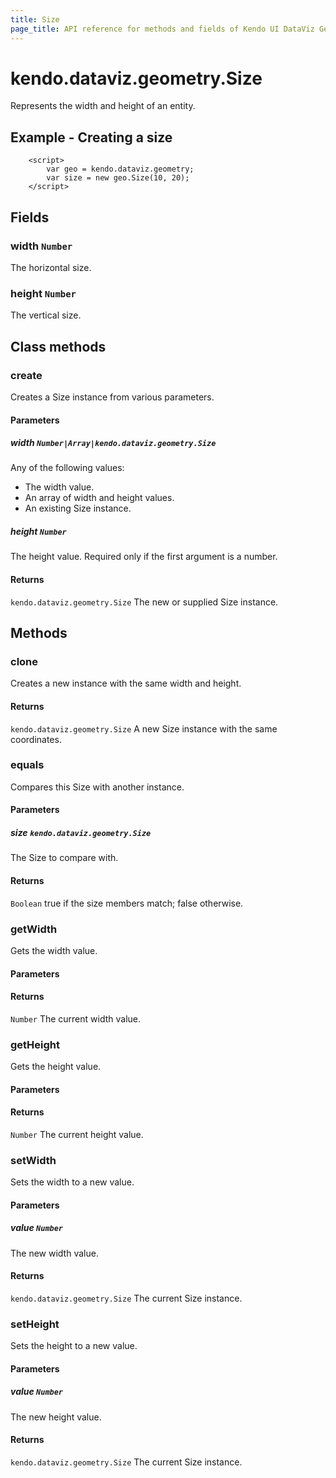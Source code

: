 ```yaml
---
title: Size
page_title: API reference for methods and fields of Kendo UI DataViz Geometry Size
---
```


# kendo.dataviz.geometry.Size

Represents the width and height of an entity.

## Example - Creating a size
        <script>
            var geo = kendo.dataviz.geometry;
            var size = new geo.Size(10, 20);
        </script>

## Fields

### width `Number`

The horizontal size.


### height `Number`

The vertical size.

## Class methods

### create

Creates a Size instance from various parameters.

#### Parameters

##### width `Number|Array|kendo.dataviz.geometry.Size`

Any of the following values:

* The width value.
* An array of width and height values.
* An existing Size instance.

##### height `Number`

The height value. Required only if the first argument is a number.

#### Returns

`kendo.dataviz.geometry.Size` The new or supplied Size instance.


## Methods

### clone

Creates a new instance with the same width and height.

#### Returns

`kendo.dataviz.geometry.Size` A new Size instance with the same coordinates.


### equals

Compares this Size with another instance.

#### Parameters

##### size `kendo.dataviz.geometry.Size`

The Size to compare with.

#### Returns

`Boolean` true if the size members match; false otherwise.


### getWidth

Gets the width value.

#### Parameters

#### Returns

`Number` The current width value.


### getHeight

Gets the height value.

#### Parameters

#### Returns

`Number` The current height value.


### setWidth

Sets the width to a new value.

#### Parameters

##### value `Number`

The new width value.

#### Returns

`kendo.dataviz.geometry.Size` The current Size instance.


### setHeight

Sets the height to a new value.

#### Parameters

##### value `Number`

The new height value.

#### Returns

`kendo.dataviz.geometry.Size` The current Size instance.

